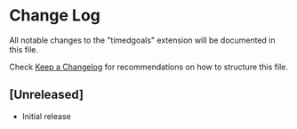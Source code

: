 # Change Log

All notable changes to the "timedgoals" extension will be documented in this file.

Check [Keep a Changelog](http://keepachangelog.com/) for recommendations on how to structure this file.

## [Unreleased]

- Initial release